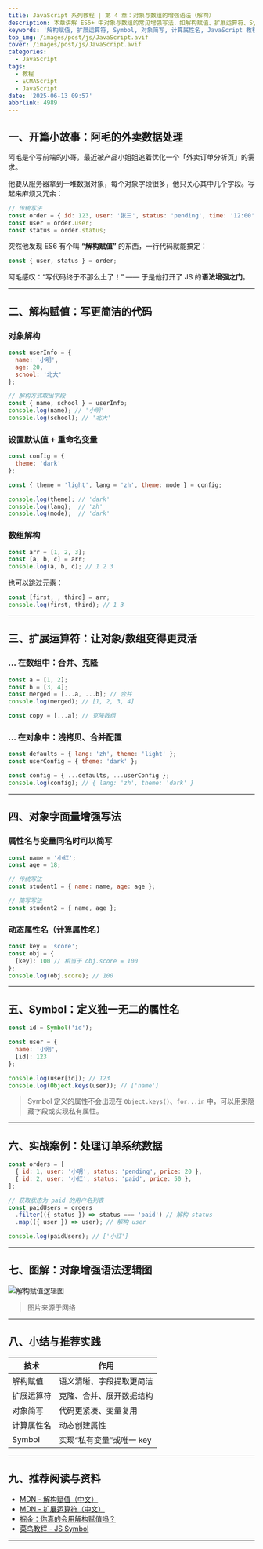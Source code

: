 ```yaml
---
title: JavaScript 系列教程 | 第 4 章：对象与数组的增强语法（解构）
description: 本章讲解 ES6+ 中对象与数组的常见增强写法，如解构赋值、扩展运算符、Symbol 等，带你写出更优雅的 JavaScript 代码。
keywords: '解构赋值, 扩展运算符, Symbol, 对象简写, 计算属性名, JavaScript 教程'
top_img: /images/post/js/JavaScript.avif
cover: /images/post/js/JavaScript.avif
categories:
  - JavaScript
tags:
  - 教程
  - ECMAScript
  - JavaScript
date: '2025-06-13 09:57'
abbrlink: 4989
---
```


## 一、开篇小故事：阿毛的外卖数据处理

阿毛是个写前端的小哥，最近被产品小姐姐追着优化一个「外卖订单分析页」的需求。

他要从服务器拿到一堆数据对象，每个对象字段很多，他只关心其中几个字段。写起来麻烦又冗余：

```js
// 传统写法
const order = { id: 123, user: '张三', status: 'pending', time: '12:00' };
const user = order.user;
const status = order.status;
```

突然他发现 ES6 有个叫 **“解构赋值”** 的东西，一行代码就能搞定：

```js
const { user, status } = order;
```

阿毛感叹：“写代码终于不那么土了！” —— 于是他打开了 JS 的**语法增强之门**。

---

## 二、解构赋值：写更简洁的代码

### 对象解构

```js
const userInfo = {
  name: '小明',
  age: 20,
  school: '北大'
};

// 解构方式取出字段
const { name, school } = userInfo;
console.log(name); // '小明'
console.log(school); // '北大'
```

### 设置默认值 + 重命名变量

```js
const config = {
  theme: 'dark'
};

const { theme = 'light', lang = 'zh', theme: mode } = config;

console.log(theme); // 'dark'
console.log(lang);  // 'zh'
console.log(mode);  // 'dark'
```

### 数组解构

```js
const arr = [1, 2, 3];
const [a, b, c] = arr;
console.log(a, b, c); // 1 2 3
```

也可以跳过元素：

```js
const [first, , third] = arr;
console.log(first, third); // 1 3
```

---

## 三、扩展运算符：让对象/数组变得更灵活

### ... 在数组中：合并、克隆

```js
const a = [1, 2];
const b = [3, 4];
const merged = [...a, ...b]; // 合并
console.log(merged); // [1, 2, 3, 4]
```

```js
const copy = [...a]; // 克隆数组
```

### ... 在对象中：浅拷贝、合并配置

```js
const defaults = { lang: 'zh', theme: 'light' };
const userConfig = { theme: 'dark' };

const config = { ...defaults, ...userConfig };
console.log(config); // { lang: 'zh', theme: 'dark' }
```

---

## 四、对象字面量增强写法

### 属性名与变量同名时可以简写

```js
const name = '小红';
const age = 18;

// 传统写法
const student1 = { name: name, age: age };

// 简写写法
const student2 = { name, age };
```

### 动态属性名（计算属性名）

```js
const key = 'score';
const obj = {
  [key]: 100 // 相当于 obj.score = 100
};
console.log(obj.score); // 100
```

---

## 五、Symbol：定义独一无二的属性名

```js
const id = Symbol('id');

const user = {
  name: '小刚',
  [id]: 123
};

console.log(user[id]); // 123
console.log(Object.keys(user)); // ['name']
```

> Symbol 定义的属性不会出现在 `Object.keys()`、`for...in` 中，可以用来隐藏字段或实现私有属性。

---

## 六、实战案例：处理订单系统数据

```js
const orders = [
  { id: 1, user: '小明', status: 'pending', price: 20 },
  { id: 2, user: '小红', status: 'paid', price: 50 },
];

// 获取状态为 paid 的用户名列表
const paidUsers = orders
  .filter(({ status }) => status === 'paid') // 解构 status
  .map(({ user }) => user); // 解构 user

console.log(paidUsers); // ['小红']
```

---

## 七、图解：对象增强语法逻辑图

![解构赋值逻辑图](/images/post/js/structure.png)

> 图片来源于网络

---

## 八、小结与推荐实践

| 技术     | 作用              |
| ------ | --------------- |
| 解构赋值   | 语义清晰、字段提取更简洁    |
| 扩展运算符  | 克隆、合并、展开数据结构    |
| 对象简写   | 代码更紧凑、变量复用      |
| 计算属性名  | 动态创建属性          |
| Symbol | 实现“私有变量”或唯一 key |

---

## 九、推荐阅读与资料

* [MDN - 解构赋值（中文）](https://developer.mozilla.org/zh-CN/docs/Web/JavaScript/Reference/Operators/Destructuring_assignment)
* [MDN - 扩展运算符（中文）](https://developer.mozilla.org/zh-CN/docs/Web/JavaScript/Reference/Operators/Spread_syntax)
* [掘金：你真的会用解构赋值吗？](https://juejin.cn/post/6932392641307605000)
* [菜鸟教程 - JS Symbol](https://www.runoob.com/js/js-symbol.html)

---